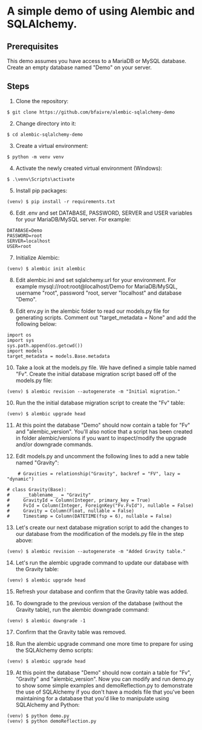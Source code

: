 # A simple demo of using Alembic and SQLAlchemy.

## Prerequisites

This demo assumes you have access to a MariaDB or MySQL database. Create an empty database named "Demo" on your server.

## Steps

1. Clone the repository:

```
$ git clone https://github.com/bfaivre/alembic-sqlalchemy-demo
```

2. Change directory into it:

```
$ cd alembic-sqlalchemy-demo
```

3. Create a virtual environment:

```
$ python -m venv venv
```

4. Activate the newly created virtual environment (Windows):

```
$ .\venv\Scripts\activate
```

5. Install pip packages:

```
(venv) $ pip install -r requirements.txt
```

6. Edit .env and set DATABASE, PASSWORD, SERVER and USER variables for your MariaDB/MySQL server. For example: 

```
DATABASE=Demo
PASSWORD=root
SERVER=localhost
USER=root
```

7. Initialize Alembic:

```
(venv) $ alembic init alembic
```

8. Edit alembic.ini and set sqlalchemy.url for your environment. For example mysql://root:root@localhost/Demo for MariaDB/MySQL, username "root", password "root, server "localhost" and database "Demo".

9. Edit env.py in the alembic folder to read our models.py file for generating scripts. Comment out "target_metadata = None" and add the following below:

```
import os
import sys
sys.path.append(os.getcwd())
import models
target_metadata = models.Base.metadata
```

10. Take a look at the models.py file. We have defined a simple table named "Fv". Create the initial database migration script based off of the models.py file:

```
(venv) $ alembic revision --autogenerate -m "Initial migration."
```

10. Run the the initial database migration script to create the "Fv" table:

```
(venv) $ alembic upgrade head
```

11. At this point the database "Demo" should now contain a table for "Fv" and "alembic_version". You'll also notice that a script has been created in folder alembic/versions if you want to inspect/modify the upgrade and/or downgrade commands.

12. Edit models.py and uncomment the following lines to add a new table named "Gravity":

```
    # Gravities = relationship("Gravity", backref = "FV", lazy = "dynamic")

# class Gravity(Base):
#     __tablename__ = "Gravity"
#     GravityId = Column(Integer, primary_key = True)
#     FvId = Column(Integer, ForeignKey("Fv.FvId"), nullable = False) 
#     Gravity = Column(Float, nullable = False)
#     Timestamp = Column(DATETIME(fsp = 6), nullable = False)
```

13. Let's create our next database migration script to add the changes to our database from the modification of the models.py file in the step above:

```
(venv) $ alembic revision --autogenerate -m "Added Gravity table."
```

14. Let's run the alembic upgrade command to update our database with the Gravity table:

```
(venv) $ alembic upgrade head
```

15. Refresh your database and confirm that the Gravity table was added.

16. To downgrade to the previous version of the database (without the Gravity table), run the alembic downgrade command:

```
(venv) $ alembic downgrade -1
```

17. Confirm that the Gravity table was removed.

18. Run the alembic upgrade command one more time to prepare for using the SQLAlchemy demo scripts:

```
(venv) $ alembic upgrade head
```

19. At this point the database "Demo" should now contain a table for "Fv", "Gravity" and "alembic_version". Now you can modify and run demo.py to show some simple examples and demoReflection.py to demonstrate the use of SQLAlchemy if you don't have a models file that you've been maintaining for a database that you'd like to manipulate using SQLAlchemy and Python:

```
(venv) $ python demo.py
(venv) $ python demoReflection.py
```
